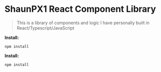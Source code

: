 # ShaunPX1 React Component Library

> This is a library of components and logic I have personally built in React/Typescript/JavaScript

**Install:**

```
npm install
```

**Install:**

```
npm install
```